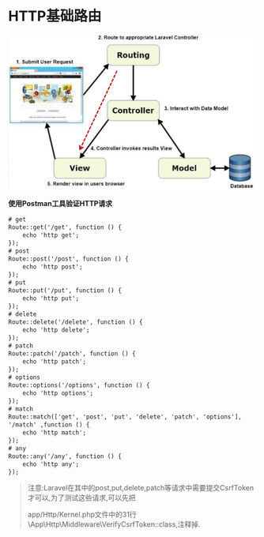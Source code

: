 # HTTP基础路由

![](/assets/Snip20161119_1.png)

**使用Postman工具验证HTTP请求**

```
# get
Route::get('/get', function () {
    echo 'http get';
});
# post
Route::post('/post', function () {
    echo 'http post';
});
# put
Route::put('/put', function () {
    echo 'http put';
});
# delete
Route::delete('/delete', function () {
    echo 'http delete';
});
# patch
Route::patch('/patch', function () {
    echo 'http patch';
});
# options
Route::options('/options', function () {
    echo 'http options';
});
# match
Route::match(['get', 'post', 'put', 'delete', 'patch', 'options'], '/match' ,function () {
    echo 'http match';
});
# any
Route::any('/any', function () {
    echo 'http any';
});
```

> 注意:Laravel在其中的post,put,delete,patch等请求中需要提交CsrfToken才可以,为了测试这些请求,可以先把
> 
> app\/Http\/Kernel.php文件中的31行\App\Http\Middleware\VerifyCsrfToken::class,注释掉.

